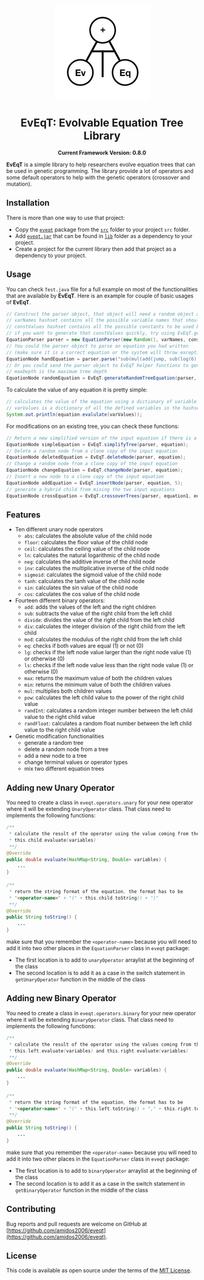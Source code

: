<p align="center">
	<img src="eveqt_logo.png"/>
</p>
<h1 align="center">
	EvEqT: Evolvable Equation Tree Library
</h1>
<p align="center">
  <b>Current Framework Version: 0.8.0</b>
</p>

**EvEqT** is a simple library to help researchers evolve equation trees that can be used in genetic programming. The library provide a lot of operators and some default operators to help with the genetic operators (crossover and mutation).

## Installation
There is more than one way to use that project:
- Copy the [`eveqt`](https://github.com/amidos2006/eveqt/tree/master/src/eveqt) package from the [`src`](https://github.com/amidos2006/eveqt/tree/master/src) folder to your project `src` folder.
- Add [`eveqt.jar`]() that can be found in [`lib`]() folder as a dependency to your project.
- Create a project for the current library then add that project as a dependency to your project.

## Usage
You can check `Test.java` file for a full example on most of the functionalities that are available by **EvEqT**. Here is an example for couple of basic usages of **EvEqT**.
```java
// Construct the parser object, that object will need a random object and two hashset
// varNames hashset contains all the possible variable names that should be used in the equation
// constValues hashset contains all the possible constants to be used by the system
// if you want to generate that constValues quickly, try using EvEqT.generateConstants(20, 1000);
EquationParser parser = new EquationParser(new Random(), varNames, constValues);
// You could the parser object to parse an equation you had written
// (make sure it is a correct equation or the system will throw exceptions at you)
EquationNode handEquation = parser.parse("sub(mul(add(jump, sub(log(6), 20)),dash),attack)");
// Or you could send the parser object to EvEqT helper functions to generate a random equation tree
// maxDepth is the maximum tree depth
EquationNode randomEquation = EvEqT.generateRandomTreeEquation(parser, maxDepth);
```

To calculate the value of any equation it is pretty simple:
```java
// calculates the value of the equation using a dictionary of variable values
// varValues is a dictionary of all the defined variables in the hashset in the parser and their double value
System.out.println(equation.evalulate(varValues));
```

For modifications on an existing tree, you can check these functions:
```java
// Return a new simplified version of the input equation if there is a group of nodes that are constant
EquationNode simpleEquation = EvEqT.simplifyTree(parser, equation);
// Delete a random node from a clone copy of the input equation
EquationNode deletedEquation = EvEqT.deleteNode(parser, equation);
// Change a random node from a clone copy of the input equation
EquationNode changeEquation = EvEqT.changeNode(parser, equation);
// Insert a new node to a clone copy of the input equation
EquationNode addEquation = EvEqT.insertNode(parser, equation, 5);
// generate a hybrid child from mixing the two input equations
EquationNode crossEquation = EvEqT.crossoverTrees(parser, equation1, equation2);
```

## Features
- Ten different unary node operators
	- `abs`: calculates the absolute value of the child node
	- `floor`: calculates the floor value of the child node
	- `ceil`: calculates the ceiling value of the child node
	- `ln`: calculates the natural logarithmic of the child node
	- `neg`: calculates the additive inverse of the child node
	- `inv`: calculates the multiplicative inverse of the child node
	- `sigmoid`: calculates the sigmoid value of the child node
	- `tanh`: calculates the tanh value of the child node
	- `sin`: calculates the sin value of the child node
	- `cos`: calculates the cos value of the child node
- Fourteen different binary operators:
	- `add`: adds the values of the left and the right children
	- `sub`: subtracts the value of the right child from the left child
	- `divide`: divides the value of the right child from the left child
	- `div`: calculates the integer division of the right child from the left child
	- `mod`: calculates the modulus of the right child from the left child
	- `eq`: checks if both values are equal (1) or not (0)
	- `lg`: checks if the left node value larger than the right node value (1) or otherwise (0)
	- `ls`: checks if the left node value less than the right node value (1) or otherwise (0)
	- `max`: returns the maximum value of both the children values
	- `min`: returns the minimum value of both the children values
	- `mul`: multiplies both children values
	- `pow`: calculates the left child value to the power of the right child value
	- `randInt`: calculates a random integer number between the left child value to the right child value
	- `randFloat`: calculates a random float number between the left child value to the right child value
- Genetic modification functionalities
	- generate a random tree
	- delete a random node from a tree
	- add a new node to a tree
	- change terminal values or operator types
	- mix two different equation trees

## Adding new Unary Operator
You need to create a class in `eveqt.operators.unary` for your new operator where it will be extending `UnaryOperator` class. That class need to implements the following functions:
```java
/**
 * calculate the result of the operator using the value coming from the child node
 * this.child.evaluate(variables)
 **/
@Override
public double evaluate(HashMap<String, Double> variables) {
	...
}

/**
 * return the string format of the equation, the format has to be
 * "<operator-name>" + "(" + this.child.toString() + ")"
 **/
@Override
public String toString() {
	...
}
```
make sure that you remember the `<operator-name>` because you will need to add it into two other places in the `EquationParser` class in `eveqt` package:
- The first location is to add <operator-name> to `unaryOperator` arraylist at the beginning of the class
- The second location is to add it as a case in the switch statement in `getUnaryOperator` function in the middle of the class

## Adding new Binary Operator
You need to create a class in `eveqt.operators.binary` for your new operator where it will be extending `BinaryOperator` class. That class need to implements the following functions:
```java
/**
 * calculate the result of the operator using the values coming from the children node
 * this.left.evaluate(variables) and this.right.evaluate(variables)
 **/
@Override
public double evaluate(HashMap<String, Double> variables) {
	...
}

/**
 * return the string format of the equation, the format has to be
 * "<operator-name>" + "(" + this.left.toString() + "," + this.right.toString() + ")"
 **/
@Override
public String toString() {
	...
}
```
make sure that you remember the `<operator-name>` because you will need to add it into two other places in the `EquationParser` class in `eveqt` package:
- The first location is to add <operator-name> to `binaryOperator` arraylist at the beginning of the class
- The second location is to add it as a case in the switch statement in `getBinaryOperator` function in the middle of the class


## Contributing
Bug reports and pull requests are welcome on GitHub at [https://github.com/amidos2006/eveqt](https://github.com/amidos2006/eveqt).

## License
This code is available as open source under the terms of the [MIT License](https://opensource.org/licenses/MIT).
